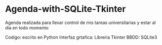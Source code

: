# Agenda-with-SQLite-Tkinter
Agenda realizada para llevar control de mis tareas universitarias y estar al dia en todo momento

Codigo: escrito en Python
Interfaz grtafica: Libreria Tkinter
BBDD: SQLite3
